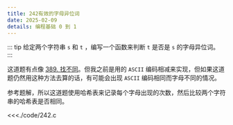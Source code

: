 ```yaml
---
title: 242有效的字母异位词
date: 2025-02-09
details: 编程基础 0 到 1
---
```


::: tip
给定两个字符串 `s` 和 `t` ，编写一个函数来判断 `t` 是否是 `s` 的字母异位词。
:::

这道题有点像 [389. 找不同](https://leetcode.cn/problems/find-the-difference/)。但我之前是用的 `ASCII` 编码相减来实现，但如果这道题仍然用这种方法去算的话，有可能会出现 `ASCII` 编码相同而字母不同的情况。

参考题解，所以这道题使用哈希表来记录每个字母出现的次数，然后比较两个字符串的哈希表是否相同。

<<<./code/242.c
